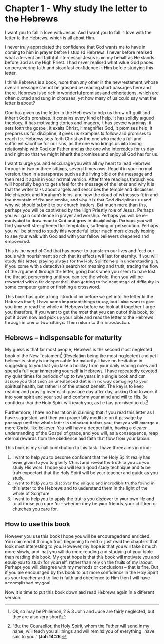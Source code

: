 # Chapter 1 - Why study the letter to the Hebrews

I want you to fall in love with Jesus. And I want you to fall in love with the letter to the Hebrews, which is all about Him.

I never truly appreciated the confidence that God wants me to have in coming to him in prayer before I studied Hebrews. I never before realised what a fervent and faithful intercessor Jesus is on my behalf as He stands before God as my High Priest. I had never realised what value God places on persevering faith and steadfast confidence in Him before studying this letter.

I think Hebrews is a book, more than any other in the new testament, whose overall message cannot be grasped by reading short passages here and there. Hebrews is so rich in wonderful promises and exhortations, which are often quoted and sung in choruses, yet how many of us could say what the letter is about?

God has given us the letter to the Hebrews to help us throw off guilt and inherit God’s promises. It contains every kind of help. It has solidly argued theology, it has motivating stories and imagery, it has severe warnings, it sets forth the gospel, it exalts Christ, it magnifies God, it promises help, it prepares us for discipline, it gives us examples to follow and promises to reach for. Hebrews sets forth Christ as the one who made a full and sufficient sacrifice for our sins, as the one who brings us into loving relationship with God our Father and as the one who intercedes for us day and night so that we might inherit the promises and enjoy all God has for us.

I want to urge you and encourage you with all my heart to read Hebrews through in two or three sittings, several times over. Read it in your normal version, then in a paraphrase such as the living bible or the message and then read it again in your normal version. After three readings through you will hopefully begin to get a feel for the message of the letter and why it is that the writer talks about angels and describes the temple and discusses Melchizedek and Abraham’s loins, and how the cloud of witnesses fit in and the mountain of fire and smoke, and why it is that God disciplines us and why we should submit to our church leaders. But much more than this, perhaps you will be captivated by the High Priestly role of Jesus. Perhaps you will gain confidence in prayer and worship. Perhaps you will be re-motivated to draw near to God and grow in discipleship. Perhaps you will find yourself strengthened for temptation, suffering or persecution. Perhaps you will be stirred to study this wonderful letter much more closely hoping to see your walk with God and with your fellow believers deepened and empowered.

This is the word of God that has power to transform our lives and feed our souls with nourishment so rich that its effects will last for eternity. If you will study this letter, praying always for the Holy Spirit’s help in understanding it; if you come with a detective’s search for meaning and truth, tracing the flow of the argument through the letter, going back when you seem to have lost the thread, persevering until you can see the whole, then you will be rewarded with a far deeper thrill than getting to the next stage of difficulty in some computer game or finishing a crossword.

This book has quite a long introduction before we get into the letter to the Hebrews itself; I have some important things to say, but I also want to give you time to read the whole of Hebrews before we look at it together. I urge you therefore, if you want to get the most that you can out of this book, to put it down now and pick up your bible and read the letter to the Hebrews through in one or two sittings. Then return to this introduction.

## Hebrews – indispensable for maturity

My guess is that for most people, Hebrews is the second most neglected book of the New Testament[^1] (Revelation being the most neglected) and yet I believe its study is indispensable for maturity. I have no hesitation in suggesting to you that you take a holiday from your daily reading notes and spend a full year immersing yourself in Hebrews. I have repeatedly devoted my quiet times for periods of up to two years in a single book and can assure you that such an unbalanced diet is in no way damaging to your spiritual health, but rather is of the utmost benefit. The key is to keep reading and praying over each passage day after day, asking God to work it into your spirit and your soul and conform your mind and will to His. Be confident that the Holy Spirit will teach you, as he has promised to do.[^2]

[^1]: Ok, so may be Philemon, 2 & 3 John and Jude are fairly neglected, but they are also very short!

[^2]: “But the Counsellor, the Holy Spirit, whom the Father will send in my name, will teach you all things and will remind you of everything I have said to you.” (**Joh 14:26**)

Furthermore, I have no hesitation in claiming that if you read this letter as I have suggested, and then you prayerfully meditate on it passage by passage until the whole letter is unlocked before you, that you will emerge a more Christ-like believer. You will have a deeper faith, having a clearer understanding of the Gospel of grace, and you will, as a consequence, reap eternal rewards from the obedience and faith that flow from your labour.

This book is my small contribution to this task. I have three aims in mind:

1.  I want to help you to become confident that the Holy Spirit really has been given to you to glorify Christ and reveal the truth to you as you study His word. I hope you will learn good study technique and to be truly expectant that the Holy Spirit will be your teacher and guide as you study.
2.  I want to help you to discover the unique and incredible truths found in this letter to the Hebrews and to understand them in the light of the whole of Scripture.
3.  I want to help you to apply the truths you discover to your own life and to all those you care for – whether they be your friends, your children or churches you care for.

## How to use this book

However you use this book I hope you will be encouraged and enriched. You can read it through from beginning to end or just read the chapters that look most interesting to you. However, my hope is that you will take it much more slowly, and that you will do more reading and studying of your bible than reading this book. My great hope is that this book will motivate you and equip you to study for yourself, rather than rely on the fruits of my labour. Perhaps you will disagree with my methods or conclusions – that is fine. But if you are encouraged by this book to put more confidence in the Holy Spirit as your teacher and to live in faith and obedience to Him then I will have accomplished my goal.

Now it is time to put this book down and read Hebrews again in a different version.
